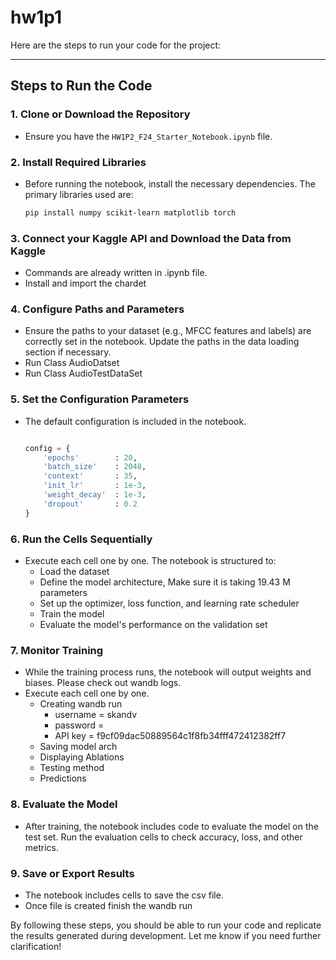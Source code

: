 # hw1p1
Here are the steps to run your code for the project:

---

## Steps to Run the Code

### 1. **Clone or Download the Repository**
   - Ensure you have the `HW1P2_F24_Starter_Notebook.ipynb` file.

### 2. **Install Required Libraries**
   - Before running the notebook, install the necessary dependencies. The primary libraries used are:
     ```bash
     pip install numpy scikit-learn matplotlib torch
     ```

### 3. **Connect your Kaggle API and Download the Data from Kaggle**
   - Commands are already written in .ipynb file.
   - Install and import the chardet

### 4. **Configure Paths and Parameters**
   - Ensure the paths to your dataset (e.g., MFCC features and labels) are correctly set in the notebook. Update the paths in the data loading section if necessary.
   - Run Class AudioDatset
   - Run Class AudioTestDataSet


### 5. **Set the Configuration Parameters**
   - The default configuration is included in the notebook.
     ```python
     
     config = {
         'epochs'        : 20,
         'batch_size'    : 2048,
         'context'       : 35,
         'init_lr'       : 1e-3,
         'weight_decay'  : 1e-3,
         'dropout'       : 0.2
     }
     ```

### 6. **Run the Cells Sequentially**
   - Execute each cell one by one. The notebook is structured to:
     - Load the dataset
     - Define the model architecture, Make sure it is taking 19.43 M parameters
     - Set up the optimizer, loss function, and learning rate scheduler
     - Train the model
     - Evaluate the model's performance on the validation set

### 7. **Monitor Training**
   - While the training process runs, the notebook will output weights and biases. Please check out wandb logs.
- Execute each cell one by one.
   - Creating wandb run
      - username = skandv
      - password =
      - API key = f9cf09dac50889564c1f8fb34fff472412382ff7
   - Saving model arch
   - Displaying Ablations
   - Testing method
   - Predictions
          
### 8. **Evaluate the Model**
   - After training, the notebook includes code to evaluate the model on the test set. Run the evaluation cells to check accuracy, loss, and other metrics.

### 9. **Save or Export Results**
   - The notebook includes cells to save the csv file.
   - Once file is created finish the wandb run

By following these steps, you should be able to run your code and replicate the results generated during development. Let me know if you need further clarification!
